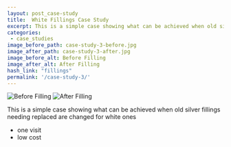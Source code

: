```yaml
---
layout: post_case-study
title:  White Fillings Case Study
excerpt: This is a simple case showing what can be achieved when old silver fillings needing replaced are changed for white ones.
categories:
 - case_studies
image_before_path: case-study-3-before.jpg
image_after_path: case-study-3-after.jpg
image_before_alt: Before Filling
image_after_alt: After Filling
hash_link: "fillings"
permalink: '/case-study-3/'
---
```

<div class="u-center-table u-mb-large-1-5">
  <img src="{{site.baseurl}}/assets/images/case-study-3-before.jpg" alt="Before Filling">
  <img src="{{site.baseurl}}/assets/images/case-study-3-after.jpg" alt="After Filling">
</div>

This is a simple case showing what can be achieved when old silver fillings needing replaced are changed for white ones

* one visit
* low cost
